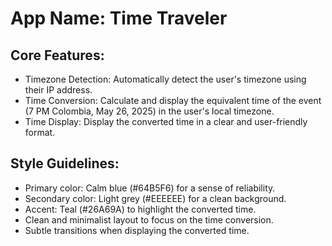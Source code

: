 # **App Name**: Time Traveler

## Core Features:

- Timezone Detection: Automatically detect the user's timezone using their IP address.
- Time Conversion: Calculate and display the equivalent time of the event (7 PM Colombia, May 26, 2025) in the user's local timezone.
- Time Display: Display the converted time in a clear and user-friendly format.

## Style Guidelines:

- Primary color: Calm blue (#64B5F6) for a sense of reliability.
- Secondary color: Light grey (#EEEEEE) for a clean background.
- Accent: Teal (#26A69A) to highlight the converted time.
- Clean and minimalist layout to focus on the time conversion.
- Subtle transitions when displaying the converted time.